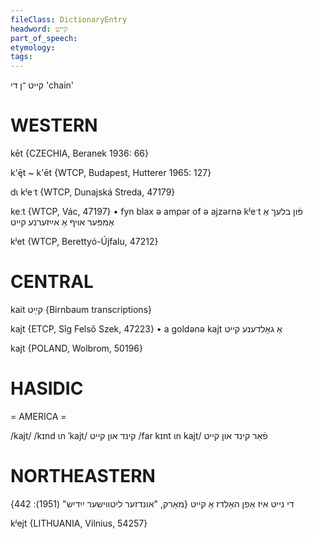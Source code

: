 ```yaml
---
fileClass: DictionaryEntry
headword: קייט
part_of_speech: 
etymology: 
tags: 
---
```


קייט
־ן
די
'chain'

WESTERN
========

kēt {CZECHIA, Beranek 1936: 66}

k'ę̄t ~ k'ēt {WTCP, Budapest, Hutterer 1965: 127}

dɩ kʲeˑt {WTCP, Dunajská Streda, 47179}

keːt {WTCP, Vác, 47197}
	•	fyn blax ə ampər of ə ajzərnə kʲeˑt פֿון בלעך אַ אַמפּער אויף אַ אײַזערנע קייט

kʲet {WTCP, Berettyó-Újfalu, 47212}

CENTRAL
========

kait קײֵט {Birnbaum transcriptions}

kajt {ETCP, Sîg Felső Szek, 47223}
	•	a goldənə kajt אַ גאָלדענע קייט

kajt {POLAND, Wolbrom, 50196}

HASIDIC
=======
= AMERICA = 

/kajt/
/kɪnd ɩn ˈkajt/ קינד און קייט
/far kɪnt ɩn kajt/ פֿאַר קינד און קייט

NORTHEASTERN
==============

די נייט איז אַפן האַלדז אַ קייט
{מאַרק, "אונדזער ליטווישער ייִדיש" (1951): 442}

kʲejt {LITHUANIA, Vilnius, 54257}